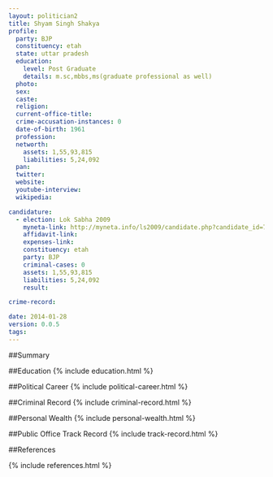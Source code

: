 ```yaml
---
layout: politician2
title: Shyam Singh Shakya
profile: 
  party: BJP
  constituency: etah
  state: uttar pradesh
  education: 
    level: Post Graduate
    details: m.sc,mbbs,ms(graduate professional as well)
  photo: 
  sex: 
  caste: 
  religion: 
  current-office-title: 
  crime-accusation-instances: 0
  date-of-birth: 1961
  profession: 
  networth: 
    assets: 1,55,93,815
    liabilities: 5,24,092
  pan: 
  twitter: 
  website: 
  youtube-interview: 
  wikipedia: 

candidature: 
  - election: Lok Sabha 2009
    myneta-link: http://myneta.info/ls2009/candidate.php?candidate_id=7228
    affidavit-link: 
    expenses-link: 
    constituency: etah 
    party: BJP
    criminal-cases: 0
    assets: 1,55,93,815
    liabilities: 5,24,092
    result:  

crime-record: 

date: 2014-01-28
version: 0.0.5
tags: 
---
```

##Summary


##Education
{% include education.html %}


##Political Career
{% include political-career.html %}


##Criminal Record
{% include criminal-record.html %}


##Personal Wealth
{% include personal-wealth.html %}


##Public Office Track Record
{% include track-record.html %}


##References


{% include references.html %}
